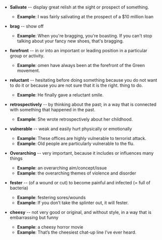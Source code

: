 - **Salivate**  -- display great relish at the sight or prospect of something.
	 - **Example**: I was fairly salivating at the prospect of a $10 million loan

- **brag** -- show off
	- **Example**: When you're bragging, you're boasting. If you can't stop talking about your fancy new shoes, that's bragging.

- **forefront** -- in or into an important or leading position in a particular group or activity.
	- **Example**: omen have always been at the forefront of the Green movement.

- **reluctant** -- hesitating before doing something because you do not want to do it or because you are not sure that it is the right. thing to do.
	- **Example**: He finally gave a reluctant smile.

- **retrospectively** -- by thinking about the past; in a way that is connected with something that happened in the past.
	- **Example**: She wrote retrospectively about her childhood.

- **vulnerable** -- weak and easily hurt physically or emotionally
	- **Example**: These offices are highly vulnerable to terrorist attack.
	- **Example**: Old people are particularly vulnerable to the flu.

- **Overarching** -- very important, because it includes or influences many things
  - **Example**: an overarching aim/concept/issue
  - **Example**: the overarching themes of violence and disorder

- **fester** -- (of a wound or cut) to become painful and infected (= full of bacteria)
  - **Example**: festering sores/wounds
  - **Example**: If you don’t take the splinter out, it will fester.

- **cheesy** --  not very good or original, and without style, in a way that is embarrassing but funny
  - **Example**: a cheesy horror movie
  - **Example**: That’s the cheesiest chat-up line I’ve ever heard.
